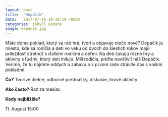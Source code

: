 ```yaml
---
layout: post
title:  "Depáčik"
date:   2017-07-16 19:19:19 +0200
categories: jekyll update
image: depacik.jpg
---
```

Máte doma poklad, ktorý sa rád hrá, tvorí a objavuje niečo nové? Depáčik je miesto, kde sa rodičia a deti vo veku od dvoch do šiestich rokov majú príležitosť stretnúť s ďalšími rodičmi a deťmi. Na deti čakajú rôzne hry a aktivity s ľuďmi, ktorý deti milujú. Milí rodičia, príďte navštíviť náš Depáčik. Veríme, že tu nájdete oddych a zábavu a v prvom rade strávite čas s vašimi pokladmi.

**Čo?** Tvorivé dielne, odborné prednášky, diskusie, hrové aktivity

**Ako často?** Raz za mesiac

**Kedy najbližšie?**

11\. August 15:00
